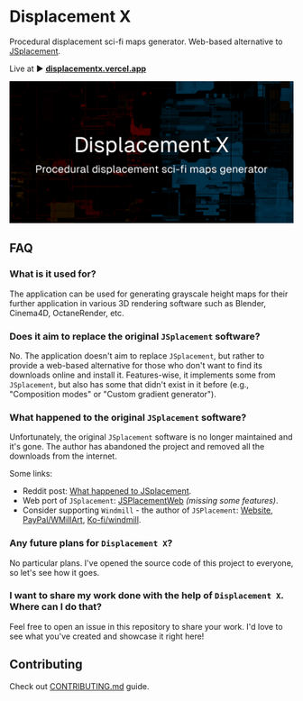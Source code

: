 # Displacement X

Procedural displacement sci-fi maps generator. Web-based alternative to [JSplacement](https://www.google.com/search?q=JSplacement).

Live at ▶ **[displacementx.vercel.app](https://displacementx.vercel.app/)**

<img src="./public/og.png" alt="Displacement X - social image preview"/>

## FAQ

### What is it used for?

The application can be used for generating grayscale height maps for their further application in various 3D rendering software such as Blender, Cinema4D, OctaneRender, etc.

### Does it aim to replace the original `JSplacement` software?

No. The application doesn't aim to replace `JSplacement`, but rather to provide a web-based alternative for those who don't want to find its downloads online and install it. Features-wise, it implements some from `JSplacement`, but also has some that didn't exist in it before (e.g., "Composition modes" or "Custom gradient generator").

### What happened to the original `JSplacement` software?

Unfortunately, the original `JSplacement` software is no longer maintained and it's gone. The author has abandoned the project and removed all the downloads from the internet.

Some links:

- Reddit post: [What happened to JSplacement](https://www.reddit.com/r/blender/comments/zfwmjr/does_anyone_know_what_happened_to_jsplacement/).
- Web port of `JSplacement`: [JSPlacementWeb](https://github.com/satelllte/JSPlacementWeb) _(missing some features)_.
- Consider supporting `Windmill` - the author of `JSPlacement`: [Website](https://windmillart.net/), [PayPal/WMillArt](https://www.paypal.com/paypalme/WMillArt), [Ko-fi/windmill](https://ko-fi.com/windmill).

### Any future plans for `Displacement X`?

No particular plans. I've opened the source code of this project to everyone, so let's see how it goes.

### I want to share my work done with the help of `Displacement X`. Where can I do that?

Feel free to open an issue in this repository to share your work. I'd love to see what you've created and showcase it right here!

## Contributing

Check out [CONTRIBUTING.md](./CONTRIBUTING.md) guide.
